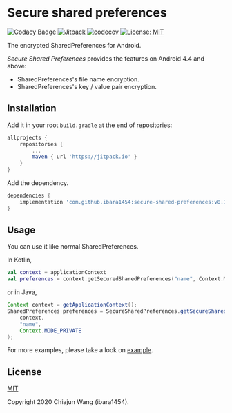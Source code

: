 # Secure shared preferences

[![Codacy Badge](https://api.codacy.com/project/badge/Grade/476229a457a74d91a3d95b5eec96209b)](https://app.codacy.com/manual/ibara1454/secure-shared-preferences?utm_source=github.com&utm_medium=referral&utm_content=ibara1454/secure-shared-preferences&utm_campaign=Badge_Grade_Dashboard)
[![Jitpack](https://jitpack.io/v/ibara1454/secure-shared-preferences.svg)](https://jitpack.io/#ibara1454/secure-shared-preferences)
[![codecov](https://codecov.io/gh/ibara1454/secure-shared-preferences/branch/master/graph/badge.svg)](https://codecov.io/gh/ibara1454/secure-shared-preferences)
[![License: MIT](https://img.shields.io/badge/License-MIT-blue.svg)](https://opensource.org/licenses/MIT)

The encrypted SharedPreferences for Android.

*Secure Shared Preferences* provides the features on Android 4.4 and above:

- SharedPreferences's file name encryption.
- SharedPreferences's key / value pair encryption.

## Installation

Add it in your root `build.gradle` at the end of repositories:

```groovy
allprojects {
    repositories {
        ...
        maven { url 'https://jitpack.io' }
    }
}
```

Add the dependency.

```groovy
dependencies {
    implementation 'com.github.ibara1454:secure-shared-preferences:v0.1.1'
}
```

## Usage

You can use it like normal SharedPreferences.

In Kotlin,

```kotlin
val context = applicationContext
val preferences = context.getSecuredSharedPreferences("name", Context.MODE_PRIVATE)
```

or in Java,

```java
Context context = getApplicationContext();
SharedPreferences preferences = SecureSharedPreferences.getSecureSharedPreferences(
    context,
    "name",
    Context.MODE_PRIVATE
);
```

For more examples, please take a look on [example](https://github.com/ibara1454/secure-shared-preferences/tree/master/app/src/main/java/com/github/ibara1454/sample).

## License

[MIT](LICENSE)

Copyright 2020 Chiajun Wang (ibara1454).
